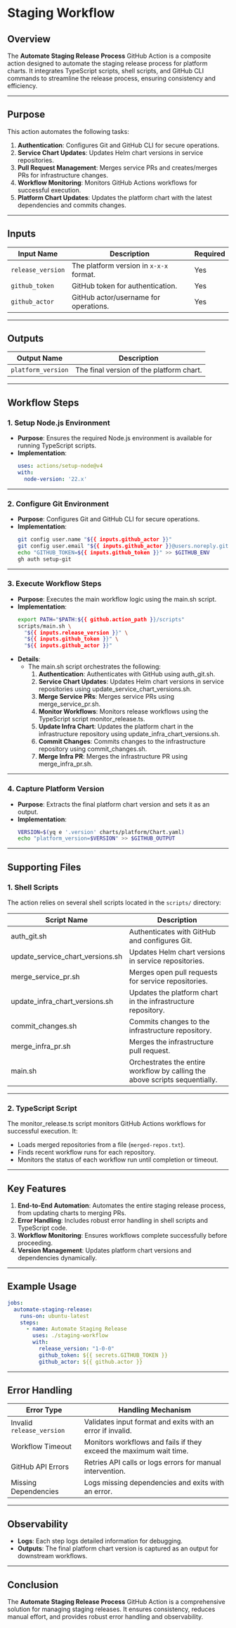 # Staging Workflow

## Overview

The **Automate Staging Release Process** GitHub Action is a composite action designed to automate the staging release process for platform charts. It integrates TypeScript scripts, shell scripts, and GitHub CLI commands to streamline the release process, ensuring consistency and efficiency.

---

## Purpose

This action automates the following tasks:
1. **Authentication**: Configures Git and GitHub CLI for secure operations.
2. **Service Chart Updates**: Updates Helm chart versions in service repositories.
3. **Pull Request Management**: Merges service PRs and creates/merges PRs for infrastructure changes.
4. **Workflow Monitoring**: Monitors GitHub Actions workflows for successful execution.
5. **Platform Chart Updates**: Updates the platform chart with the latest dependencies and commits changes.

---

## Inputs

| Input Name       | Description                              | Required |
|------------------|------------------------------------------|----------|
| `release_version`| The platform version in `x-x-x` format. | Yes      |
| `github_token`   | GitHub token for authentication.         | Yes      |
| `github_actor`   | GitHub actor/username for operations.    | Yes      |

---

## Outputs

| Output Name        | Description                              |
|--------------------|------------------------------------------|
| `platform_version` | The final version of the platform chart. |

---

## Workflow Steps

### 1. **Setup Node.js Environment**
- **Purpose**: Ensures the required Node.js environment is available for running TypeScript scripts.
- **Implementation**:
  ```yaml
  uses: actions/setup-node@v4
  with:
    node-version: '22.x'
  ```

---

### 2. **Configure Git Environment**
- **Purpose**: Configures Git and GitHub CLI for secure operations.
- **Implementation**:
  ```bash
  git config user.name "${{ inputs.github_actor }}"
  git config user.email "${{ inputs.github_actor }}@users.noreply.github.com"
  echo "GITHUB_TOKEN=${{ inputs.github_token }}" >> $GITHUB_ENV
  gh auth setup-git
  ```

---

### 3. **Execute Workflow Steps**
- **Purpose**: Executes the main workflow logic using the main.sh script.
- **Implementation**:
  ```bash
  export PATH="$PATH:${{ github.action_path }}/scripts"
  scripts/main.sh \
    "${{ inputs.release_version }}" \
    "${{ inputs.github_token }}" \
    "${{ inputs.github_actor }}"
  ```
- **Details**:
  - The main.sh script orchestrates the following:
    1. **Authentication**: Authenticates with GitHub using auth_git.sh.
    2. **Service Chart Updates**: Updates Helm chart versions in service repositories using update_service_chart_versions.sh.
    3. **Merge Service PRs**: Merges service PRs using merge_service_pr.sh.
    4. **Monitor Workflows**: Monitors release workflows using the TypeScript script monitor_release.ts.
    5. **Update Infra Chart**: Updates the platform chart in the infrastructure repository using update_infra_chart_versions.sh.
    6. **Commit Changes**: Commits changes to the infrastructure repository using commit_changes.sh.
    7. **Merge Infra PR**: Merges the infrastructure PR using merge_infra_pr.sh.

---

### 4. **Capture Platform Version**
- **Purpose**: Extracts the final platform chart version and sets it as an output.
- **Implementation**:
  ```bash
  VERSION=$(yq e '.version' charts/platform/Chart.yaml)
  echo "platform_version=$VERSION" >> $GITHUB_OUTPUT
  ```

---

## Supporting Files

### 1. **Shell Scripts**
The action relies on several shell scripts located in the `scripts/` directory:

| Script Name                     | Description                                                                 |
|---------------------------------|-----------------------------------------------------------------------------|
| auth_git.sh                   | Authenticates with GitHub and configures Git.                               |
| update_service_chart_versions.sh | Updates Helm chart versions in service repositories.                        |
| merge_service_pr.sh           | Merges open pull requests for service repositories.                         |
| update_infra_chart_versions.sh| Updates the platform chart in the infrastructure repository.                |
| commit_changes.sh             | Commits changes to the infrastructure repository.                          |
| merge_infra_pr.sh             | Merges the infrastructure pull request.                                    |
| main.sh                       | Orchestrates the entire workflow by calling the above scripts sequentially. |

---

### 2. **TypeScript Script**
The monitor_release.ts script monitors GitHub Actions workflows for successful execution. It:
- Loads merged repositories from a file (`merged-repos.txt`).
- Finds recent workflow runs for each repository.
- Monitors the status of each workflow run until completion or timeout.

---

## Key Features

1. **End-to-End Automation**: Automates the entire staging release process, from updating charts to merging PRs.
2. **Error Handling**: Includes robust error handling in shell scripts and TypeScript code.
3. **Workflow Monitoring**: Ensures workflows complete successfully before proceeding.
4. **Version Management**: Updates platform chart versions and dependencies dynamically.

---

## Example Usage

```yaml
jobs:
  automate-staging-release:
    runs-on: ubuntu-latest
    steps:
      - name: Automate Staging Release
        uses: ./staging-workflow
        with:
          release_version: "1-0-0"
          github_token: ${{ secrets.GITHUB_TOKEN }}
          github_actor: ${{ github.actor }}
```

---

## Error Handling

| Error Type                     | Handling Mechanism                                                   |
|--------------------------------|----------------------------------------------------------------------|
| Invalid `release_version`      | Validates input format and exits with an error if invalid.           |
| Workflow Timeout               | Monitors workflows and fails if they exceed the maximum wait time.   |
| GitHub API Errors              | Retries API calls or logs errors for manual intervention.            |
| Missing Dependencies           | Logs missing dependencies and exits with an error.                  |

---

## Observability

- **Logs**: Each step logs detailed information for debugging.
- **Outputs**: The final platform chart version is captured as an output for downstream workflows.

---

## Conclusion

The **Automate Staging Release Process** GitHub Action is a comprehensive solution for managing staging releases. It ensures consistency, reduces manual effort, and provides robust error handling and observability.